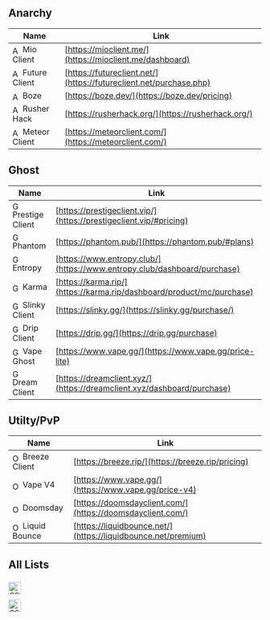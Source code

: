 ## Anarchy

| Name                                                                                                  | Link                                           |
|-------------------------------------------------------------------------------------------------------|------------------------------------------------|
| <img src="https://i.imgur.com/Sjo6E6A.png" alt="Anarchy Icon" width="16" height="16" style="vertical-align: middle;"> Mio Client    | [https://mioclient.me/](https://mioclient.me/dashboard) |
| <img src="https://i.imgur.com/2vNNmzt.png" alt="Anarchy Icon" width="16" height="16" style="vertical-align: middle;"> Future Client | [https://futureclient.net/](https://futureclient.net/purchase.php) |
| <img src="https://i.imgur.com/eDo2SOW.png" alt="Anarchy Icon" width="16" height="16" style="vertical-align: middle;"> Boze          | [https://boze.dev/](https://boze.dev/pricing)         |
| <img src="https://i.imgur.com/bQZ7rVg.png" alt="Anarchy Icon" width="16" height="16" style="vertical-align: middle;"> Rusher Hack   | [https://rusherhack.org/](https://rusherhack.org/) |
| <img src="https://i.imgur.com/6f0tBwo.png" alt="Anarchy Icon" width="16" height="16" style="vertical-align: middle;"> Meteor Client | [https://meteorclient.com/](https://meteorclient.com/) |

## Ghost

| Name                                                                                                | Link                                           |
|-----------------------------------------------------------------------------------------------------|------------------------------------------------|
| <img src="https://i.imgur.com/JhMNIWo.png" alt="Ghost Icon" width="16" height="16" style="vertical-align: middle;"> Prestige Client | [https://prestigeclient.vip/](https://prestigeclient.vip/#pricing) |
| <img src="https://i.imgur.com/0Wbx8lY.png" alt="Ghost Icon" width="16" height="16" style="vertical-align: middle;"> Phantom         | [https://phantom.pub/](https://phantom.pub/#plans)         |
| <img src="https://i.imgur.com/g7jJnun.png" alt="Ghost Icon" width="16" height="16" style="vertical-align: middle;"> Entropy         | [https://www.entropy.club/](https://www.entropy.club/dashboard/purchase) |
| <img src="https://i.imgur.com/TupXk9k.png" alt="Ghost Icon" width="16" height="16" style="vertical-align: middle;"> Karma           | [https://karma.rip/](https://karma.rip/dashboard/product/mc/purchase)           |
| <img src="https://i.imgur.com/wf9cAK0.png" alt="Ghost Icon" width="16" height="16" style="vertical-align: middle;"> Slinky Client   | [https://slinky.gg/](https://slinky.gg/purchase/)           |
| <img src="https://i.imgur.com/iHk0lSM.png" alt="Ghost Icon" width="16" height="16" style="vertical-align: middle;"> Drip Client     | [https://drip.gg/](https://drip.gg/purchase)               |
| <img src="https://i.imgur.com/BtKNcOc.png" alt="Ghost Icon" width="16" height="16" style="vertical-align: middle;"> Vape Ghost      | [https://www.vape.gg/](https://www.vape.gg/price-lite)       |
| <img src="https://i.imgur.com/OAXC0h5.png" alt="Ghost Icon" width="16" height="16" style="vertical-align: middle;"> Dream Client    | [https://dreamclient.xyz/](https://dreamclient.xyz/dashboard/purchase) |

## Utilty/PvP

| Name                                                                                              | Link                                         |
|---------------------------------------------------------------------------------------------------|----------------------------------------------|
| <img src="https://i.imgur.com/6zp71NA.png" alt="Other Icon" width="16" height="16" style="vertical-align: middle;"> Breeze Client | [https://breeze.rip/](https://breeze.rip/pricing)   |
| <img src="https://i.imgur.com/BtKNcOc.png" alt="Other Icon" width="16" height="16" style="vertical-align: middle;"> Vape V4       | [https://www.vape.gg/](https://www.vape.gg/price-v4) |
| <img src="https://i.imgur.com/fySszUq.png" alt="Other Icon" width="16" height="16" style="vertical-align: middle;"> Doomsday      | [https://doomsdayclient.com/](https://doomsdayclient.com/) |
| <img src="https://i.imgur.com/N7zY8KK.png" alt="Other Icon" width="16" height="16" style="vertical-align: middle;"> Liquid Bounce | [https://liquidbounce.net/](https://liquidbounce.net/premium) |

## All Lists

<a href="https://github.com/ZuhuInc/Cheat-Lists-By-Zuhu/blob/main/CS2%20List.md" style="border: 0; display: inline-block; margin-top: 5px; margin-bottom: 5px;"> <img src="https://i.imgur.com/IdCqwSb.png" alt="CS2 Cheat List" height="25" style="vertical-align: middle;"></a>                                          
<a href="https://github.com/ZuhuInc/Cheat-Lists-By-Zuhu/blob/main/MC%20List.md" style="border: 0; display: inline-block; margin-top: 5px; margin-bottom: 5px;"> <img src="https://i.imgur.com/Cx7vwk1.png" alt="CS2 Cheat List" height="25" style="vertical-align: middle;"></a>                                           
